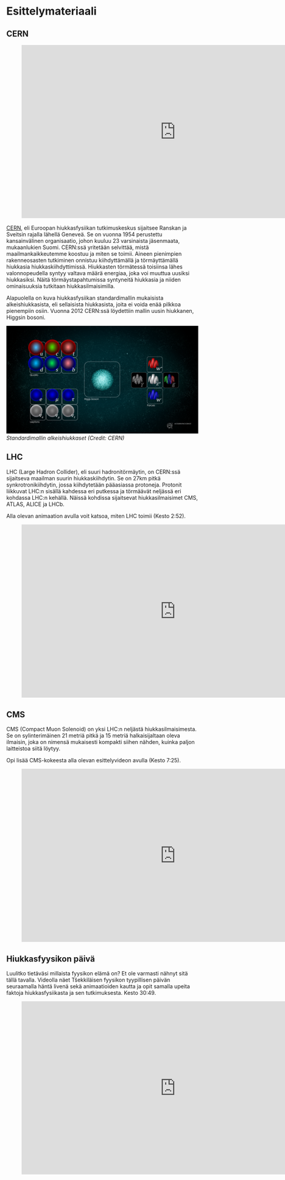 # Esittelymateriaali

## CERN

<figure class="video_container">
        <iframe width="808" height="454.5" src="https://www.youtube.com/embed/i0qjDZH-p7E" frameborder="0" allow="accelerometer; autoplay; clipboard-write; encrypted-media; gyroscope; picture-in-picture" allowfullscreen></iframe>
</figure>

[CERN](https://home.cern/), eli Euroopan hiukkasfysiikan tutkimuskeskus sijaitsee Ranskan ja Sveitsin rajalla lähellä Geneveä.
Se on vuonna 1954 perustettu kansainvälinen organisaatio, johon kuuluu 23 varsinaista jäsenmaata, mukaanlukien Suomi.
CERN:ssä yritetään selvittää, mistä maailmankaikkeutemme koostuu ja miten se toimii.
Aineen pienimpien rakenneosasten tutkiminen onnistuu kiihdyttämällä ja törmäyttämällä hiukkasia hiukkaskiihdyttimissä.
Hiukkasten törmätessä toisiinsa lähes valonnopeudella syntyy valtava määrä energiaa, joka voi muuttua uusiksi hiukkasiksi.
Näitä törmäystapahtumissa syntyneitä hiukkasia ja niiden ominaisuuksia tutkitaan hiukkasilmaisimilla.

Alapuolella on kuva hiukkasfysiikan standardimallin mukaisista alkeishiukkasista, eli sellaisista hiukkasista, joita ei voida enää pilkkoa pienempiin osiin.
Vuonna 2012 CERN:ssä löydettiin mallin uusin hiukkanen, Higgsin bosoni.

![](img/standardimalli.png)
*Standardimallin alkeishiukkaset (Credit: CERN)*

## LHC

LHC (Large Hadron Collider), eli suuri hadronitörmäytin, on CERN:ssä sijaitseva maailman suurin hiukkaskiihdytin.
Se on 27km pitkä synkrotronikiihdytin, jossa kiihdytetään pääasiassa protoneja.
Protonit liikkuvat LHC:n sisällä kahdessa eri putkessa ja törmäävät neljässä eri kohdassa LHC:n kehällä.
Näissä kohdissa sijaitsevat hiukkasilmaisimet CMS, ATLAS, ALICE ja LHCb.

Alla olevan animaation avulla voit katsoa, miten LHC toimii (Kesto 2:52).
    <figure class="video_container">
        <iframe width="808" height="454.5" src="https://www.youtube.com/embed/pQhbhpU9Wrg" frameborder="0" allow="accelerometer; autoplay; clipboard-write; encrypted-media; gyroscope; picture-in-picture" allowfullscreen></iframe>
    </figure>

## CMS

CMS (Compact Muon Solenoid) on yksi LHC:n neljästä hiukkasilmaisimesta. Se on sylinterimäinen 21 metriä pitkä ja 15 metriä halkaisijaltaan oleva ilmaisin, joka on nimensä mukaisesti kompakti siihen nähden, kuinka paljon laitteistoa siitä löytyy. 

Opi lisää CMS-kokeesta alla olevan esittelyvideon avulla (Kesto 7:25).
        <figure class="video_container">
            <iframe width="808" height="454.5" src="https://www.youtube.com/embed/S99d9BQmGB0" frameborder="0" allow="accelerometer; autoplay; clipboard-write; encrypted-media; gyroscope; picture-in-picture" allowfullscreen></iframe>
        </figure>

## Hiukkasfyysikon päivä

Luulitko tietäväsi millaista fyysikon elämä on? Et ole varmasti nähnyt sitä tällä tavalla. Videolla näet Tšekkiläisen fyysikon tyypillisen päivän seuraamalla häntä livenä sekä animaatioiden kautta ja opit samalla upeita faktoja hiukkasfysiikasta ja sen tutkimuksesta. Kesto 30:49.

<figure class="video_container">
    <iframe width="808" height="454.5" src="https://www.youtube.com/embed/e0Lv2GrsXig" frameborder="0" allow="accelerometer; autoplay; clipboard-write; encrypted-media; gyroscope; picture-in-picture" allowfullscreen></iframe>
</figure>
